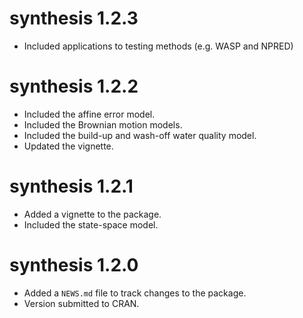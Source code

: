# synthesis 1.2.3
* Included applications to testing methods (e.g. WASP and NPRED)

# synthesis 1.2.2
* Included the affine error model.
* Included the Brownian motion models.
* Included the build-up and wash-off water quality model.
* Updated the vignette.

# synthesis 1.2.1
* Added a vignette to the package.
* Included the state-space model.

# synthesis 1.2.0
* Added a `NEWS.md` file to track changes to the package.
* Version submitted to CRAN. 
